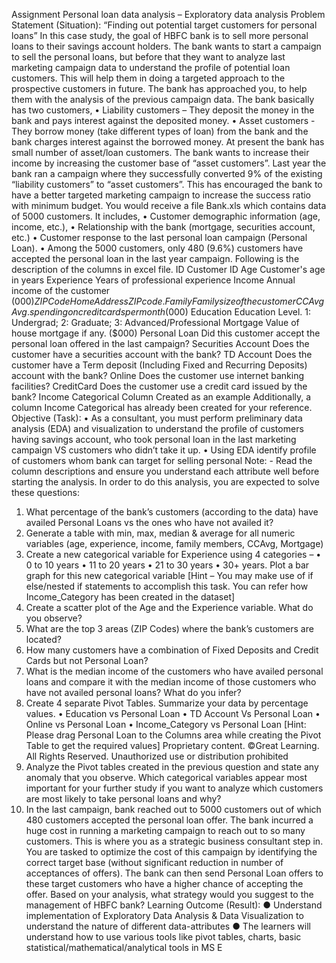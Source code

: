 
Assignment
Personal loan data analysis – Exploratory data analysis
Problem Statement (Situation):
“Finding out potential target customers for personal loans”
In this case study, the goal of HBFC bank is to sell more personal loans to their savings account
holders. The bank wants to start a campaign to sell the personal loans, but before that they
want to analyze last marketing campaign data to understand the profile of potential loan
customers. This will help them in doing a targeted approach to the prospective customers in
future. The bank has approached you, to help them with the analysis of the previous campaign
data. The bank basically has two customers,
• Liability customers – They deposit the money in the bank and pays interest against
the deposited money.
• Asset customers - They borrow money (take different types of loan) from the bank
and the bank charges interest against the borrowed money.
At present the bank has small number of asset/loan customers. The bank wants to increase
their income by increasing the customer base of “asset customers”. Last year the bank ran a
campaign where they successfully converted 9% of the existing “liability customers” to “asset
customers”. This has encouraged the bank to have a better targeted marketing campaign to
increase the success ratio with minimum budget.
You would receive a file Bank.xls which contains data of 5000 customers. It includes,
• Customer demographic information (age, income, etc.),
• Relationship with the bank (mortgage, securities account, etc.)
• Customer response to the last personal loan campaign (Personal Loan).
• Among the 5000 customers, only 480 (9.6%) customers have accepted the personal
loan in the last year campaign.
Following is the description of the columns in excel file.
ID Customer ID
Age Customer's age in years
Experience Years of professional experience
Income Annual income of the customer ($000)
ZIPCode Home Address ZIP code.
Family Family size of the customer
CCAvg Avg. spending on credit cards per month ($000)
Education Education Level. 1: Undergrad; 2: Graduate; 3:
Advanced/Professional
Mortgage Value of house mortgage if any. ($000)
Personal Loan Did this customer accept the personal loan offered in the
last campaign?
Securities Account Does the customer have a securities account with the bank?
TD Account Does the customer have a Term deposit (Including Fixed
and Recurring Deposits) account with the bank?
Online Does the customer use internet banking facilities?
CreditCard Does the customer use a credit card issued by the bank?
Income
Categorical Column Created as an example
Additionally, a column Income Categorical has already been created for your reference.
Objective (Task):
• As a consultant, you must perform preliminary data analysis (EDA) and visualization to
understand the profile of customers having savings account, who took personal loan
in the last marketing campaign VS customers who didn’t take it up.
• Using EDA identify profile of customers whom bank can target for selling personal
Note: - Read the column descriptions and ensure you understand each attribute well before
starting the analysis.
In order to do this analysis, you are expected to solve these questions:
1) What percentage of the bank’s customers (according to the data) have availed
Personal Loans vs the ones who have not availed it?
2) Generate a table with min, max, median & average for all numeric variables (age,
experience, income, family members, CCAvg, Mortgage)
3) Create a new categorical variable for Experience using 4 categories –
• 0 to 10 years
• 11 to 20 years
• 21 to 30 years
• 30+ years.
Plot a bar graph for this new categorical variable
[Hint – You may make use of if else/nested if statements to accomplish this task. You
can refer how Income_Category has been created in the dataset]
4) Create a scatter plot of the Age and the Experience variable. What do you observe?
5) What are the top 3 areas (ZIP Codes) where the bank’s customers are located?
6) How many customers have a combination of Fixed Deposits and Credit Cards but not
Personal Loan?
7) What is the median income of the customers who have availed personal loans and
compare it with the median income of those customers who have not availed personal
loans? What do you infer?
8) Create 4 separate Pivot Tables. Summarize your data by percentage values.
• Education vs Personal Loan
• TD Account Vs Personal Loan
• Online vs Personal Loan
• Income_Category vs Personal Loan
[Hint: Please drag Personal Loan to the Columns area while creating the Pivot Table to
get the required values]
Proprietary content. ©Great Learning. All Rights Reserved. Unauthorized use or distribution prohibited
9) Analyze the Pivot tables created in the previous question and state any anomaly that
you observe. Which categorical variables appear most important for your further
study if you want to analyze which customers are most likely to take personal loans
and why?
10) In the last campaign, bank reached out to 5000 customers out of which 480 customers
accepted the personal loan offer. The bank incurred a huge cost in running a marketing
campaign to reach out to so many customers. This is where you as a strategic business
consultant step in. You are tasked to optimize the cost of this campaign by identifying
the correct target base (without significant reduction in number of acceptances of
offers). The bank can then send Personal Loan offers to these target customers who
have a higher chance of accepting the offer. Based on your analysis, what strategy
would you suggest to the management of HBFC bank?
Learning Outcome (Result):
● Understand implementation of Exploratory Data Analysis & Data Visualization to
understand the nature of different data-attributes
● The learners will understand how to use various tools like pivot tables, charts, basic
statistical/mathematical/analytical tools in MS E

